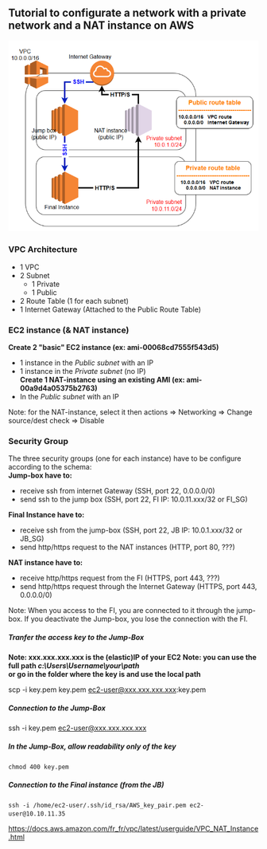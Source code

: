 ## Tutorial to configurate a network with a private network and a NAT instance on AWS

![Architecture](https://github.com/Cyril-Basquin/AWS/blob/master/Tutorials/Images/VPC_with_NAT_instance_JumpBox_FI.png)


### VPC Architecture
  + 1 VPC
  + 2 Subnet
      + 1 Private
      + 1 Public
  + 2 Route Table (1 for each subnet)
  + 1 Internet Gateway (Attached to the Public Route Table)


### EC2 instance (& NAT instance)
**Create 2 "basic" EC2 instance (ex: ami-00068cd7555f543d5)**  
+ 1 instance in the *Public subnet* with an IP  
+ 1 instance in the *Private subnet* (no IP)  
**Create 1 NAT-instance using an existing AMI (ex: ami-00a9d4a05375b2763)**  
+ In the *Public subnet* with an IP  

Note: for the NAT-instance, select it then actions => Networking => Change source/dest check => Disable


### Security Group
The three security groups (one for each instance) have to be configure according to the schema:  
**Jump-box have to:**
  - receive ssh from internet Gateway (SSH, port 22, 0.0.0.0/0)
  - send ssh to the jump box (SSH, port 22, FI IP: 10.0.11.xxx/32 or FI_SG)


**Final Instance have to:**
  - receive ssh from the jump-box (SSH, port 22, JB IP: 10.0.1.xxx/32 or JB_SG)
  - send http/https request to the NAT instances (HTTP, port 80, ???)


**NAT instance have to:**
  - receive http/https request from the FI (HTTPS, port 443, ???)
  - send http/https request through the Internet Gateway (HTTPS, port 443, 0.0.0.0/0)


Note: When you access to the FI, you are connected to it through the jump-box. If you deactivate the Jump-box, you lose the connection with the FI.


##### Tranfer the access key to the Jump-Box  
**Note: xxx.xxx.xxx.xxx is the (elastic)IP of your EC2**
**Note: you can use the full path _c:\Users\Username\your\path_  
        or go in the folder where the key is and use the local path**

scp -i key.pem key.pem ec2-user@xxx.xxx.xxx.xxx:key.pem



##### Connection to the Jump-Box
ssh -i key.pem ec2-user@xxx.xxx.xxx.xxx


##### In the Jump-Box, allow readability only of the key
``chmod 400 key.pem``


##### Connection to the Final instance (from the JB)
```ssh -i /home/ec2-user/.ssh/id_rsa/AWS_key_pair.pem ec2-user@10.10.11.35```


https://docs.aws.amazon.com/fr_fr/vpc/latest/userguide/VPC_NAT_Instance.html
